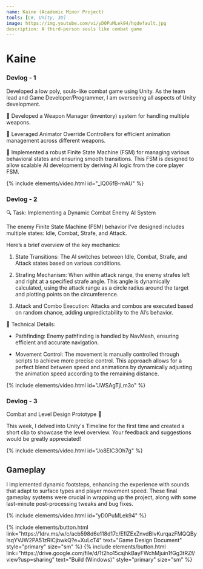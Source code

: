 ```yaml
---
name: Kaine (Academic Minor Project)
tools: [C#, Unity, 3D]
image: https://img.youtube.com/vi/yD0PuMLek94/hqdefault.jpg
description: A third-person souls like combat game
---
```


# Kaine

### Devlog - 1

Developed a low poly, souls-like combat game using Unity. As the team lead and Game Developer/Programmer, I am overseeing all aspects of Unity development.

🔹 Developed a Weapon Manager (inventory) system for handling multiple weapons.

🔹 Leveraged Animator Override Controllers for efficient animation management across different weapons.

🔹 Implemented a robust Finite State Machine (FSM) for managing various behavioral states and ensuring smooth transitions. This FSM is designed to allow scalable AI development by deriving AI logic from the core player FSM.

{% include elements/video.html id="_lQ06fB-mAU" %}

### Devlog - 2

🔍 Task: Implementing a Dynamic Combat Enemy AI System

The enemy Finite State Machine (FSM) behavior I've designed includes multiple states: Idle, Combat, Strafe, and Attack.

Here’s a brief overview of the key mechanics:

1. State Transitions: The AI switches between Idle, Combat, Strafe, and Attack states based on various conditions.

2. Strafing Mechanism: When within attack range, the enemy strafes left and right at a specified strafe angle. This angle is dynamically calculated, using the attack range as a circle radius around the target and plotting points on the circumference.

3. Attack and Combo Execution: Attacks and combos are executed based on random chance, adding unpredictability to the AI’s behavior.

🔧 Technical Details:
- Pathfinding: Enemy pathfinding is handled by NavMesh, ensuring efficient and accurate navigation.

- Movement Control: The movement is manually controlled through scripts to achieve more precise control. This approach allows for a perfect blend between speed and animations by dynamically adjusting the animation speed according to the remaining distance.

{% include elements/video.html id="JWSAgTjLm3o" %}

### Devlog - 3

Combat and Level Design Prototype 🚀

This week, I delved into Unity's Timeline for the first time and created a short clip to showcase the level overview. Your feedback and suggestions would be greatly appreciated!

{% include elements/video.html id="Jo8EIC3Oh7g" %}

## Gameplay

I implemented dynamic footsteps, enhancing the experience with sounds that adapt to surface types and player movement speed. These final gameplay systems were crucial in wrapping up the project, along with some last-minute post-processing tweaks and bug fixes.

{% include elements/video.html id="yD0PuMLek94" %}

<p class="text-center">
    {% include elements/button.html link="https://1drv.ms/w/c/acb598d6e118d17c/EflZExZnvdBIvKurqazFMQQByIsqYVJW2PA51zRICjbwkQ?e=XuLcT4" text="Game Design Document" style="primary" size="sm" %}
    {% include elements/button.html link="https://drive.google.com/file/d/1t2ho15csjhkBayFWchMjuin1fGg3tRZf/view?usp=sharing" text="Build (Windows)" style="primary" size="sm" %}
</p>
